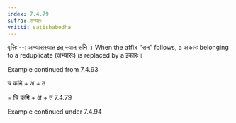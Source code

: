 ```yaml
---
index: 7.4.79
sutra: सन्यतः
vritti: satishabodha
---
```



वृत्तिः --: अभ्यासस्यात इत् स्यात् सनि । When the affix “सन्” follows, a अकारः belonging to a reduplicate (अभ्यासः) is replaced by a इकारः।


Example continued from 7.4.93


च कमि + अ + त

= चि कमि + अ + त 7.4.79


Example continued under 7.4.94

